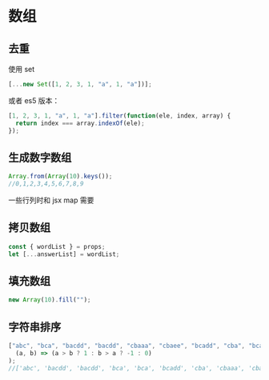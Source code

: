 # 数组

## 去重

使用 set

```js
[...new Set([1, 2, 3, 1, "a", 1, "a"])];
```

或者 es5 版本：

```js
[1, 2, 3, 1, "a", 1, "a"].filter(function(ele, index, array) {
  return index === array.indexOf(ele);
});
```

## 生成数字数组

```js
Array.from(Array(10).keys());
//0,1,2,3,4,5,6,7,8,9
```

一些行列时和 jsx map 需要

## 拷贝数组

```js
const { wordList } = props;
let [...answerList] = wordList;
```

## 填充数组

```js
new Array(10).fill("");
```

## 字符串排序

```js
["abc", "bca", "bacdd", "bacdd", "cbaaa", "cbaee", "bcadd", "cba", "bca"].sort(
  (a, b) => (a > b ? 1 : b > a ? -1 : 0)
);
//['abc', 'bacdd', 'bacdd', 'bca', 'bca', 'bcadd', 'cba', 'cbaaa', 'cbaee']
```

